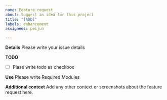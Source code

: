```yaml
---
name: Feature request
about: Suggest an idea for this project
title: "[ADD]"
labels: enhancement
assignees: peijun

---
```


**Details**
Please write your issue details

**TODO**
- [ ] Plase write todo as checkbox

**Use**
Please write Required Modules

**Additional context**
Add any other context or screenshots about the feature request here.
